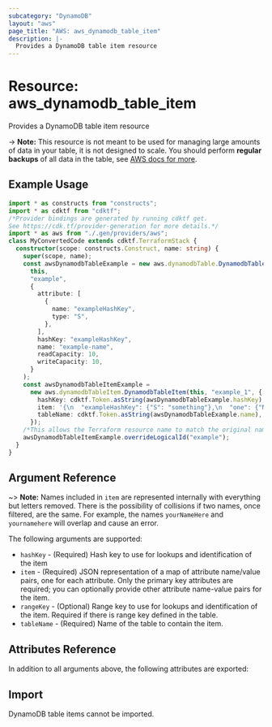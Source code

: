 ```yaml
---
subcategory: "DynamoDB"
layout: "aws"
page_title: "AWS: aws_dynamodb_table_item"
description: |-
  Provides a DynamoDB table item resource
---
```


# Resource: aws_dynamodb_table_item

Provides a DynamoDB table item resource

-> **Note:** This resource is not meant to be used for managing large amounts of data in your table, it is not designed to scale.
  You should perform **regular backups** of all data in the table, see [AWS docs for more](https://docs.aws.amazon.com/amazondynamodb/latest/developerguide/BackupRestore.html).

## Example Usage

```typescript
import * as constructs from "constructs";
import * as cdktf from "cdktf";
/*Provider bindings are generated by running cdktf get.
See https://cdk.tf/provider-generation for more details.*/
import * as aws from "./.gen/providers/aws";
class MyConvertedCode extends cdktf.TerraformStack {
  constructor(scope: constructs.Construct, name: string) {
    super(scope, name);
    const awsDynamodbTableExample = new aws.dynamodbTable.DynamodbTable(
      this,
      "example",
      {
        attribute: [
          {
            name: "exampleHashKey",
            type: "S",
          },
        ],
        hashKey: "exampleHashKey",
        name: "example-name",
        readCapacity: 10,
        writeCapacity: 10,
      }
    );
    const awsDynamodbTableItemExample =
      new aws.dynamodbTableItem.DynamodbTableItem(this, "example_1", {
        hashKey: cdktf.Token.asString(awsDynamodbTableExample.hashKey),
        item: '{\n  "exampleHashKey": {"S": "something"},\n  "one": {"N": "11111"},\n  "two": {"N": "22222"},\n  "three": {"N": "33333"},\n  "four": {"N": "44444"}\n}\n',
        tableName: cdktf.Token.asString(awsDynamodbTableExample.name),
      });
    /*This allows the Terraform resource name to match the original name. You can remove the call if you don't need them to match.*/
    awsDynamodbTableItemExample.overrideLogicalId("example");
  }
}

```

## Argument Reference

~> **Note:** Names included in `item` are represented internally with everything but letters removed. There is the possibility of collisions if two names, once filtered, are the same. For example, the names `yourNameHere` and `yournamehere` will overlap and cause an error.

The following arguments are supported:

* `hashKey` - (Required) Hash key to use for lookups and identification of the item
* `item` - (Required) JSON representation of a map of attribute name/value pairs, one for each attribute. Only the primary key attributes are required; you can optionally provide other attribute name-value pairs for the item.
* `rangeKey` - (Optional) Range key to use for lookups and identification of the item. Required if there is range key defined in the table.
* `tableName` - (Required) Name of the table to contain the item.

## Attributes Reference

In addition to all arguments above, the following attributes are exported:

## Import

DynamoDB table items cannot be imported.

<!-- cache-key: cdktf-0.17.0-pre.15 input-cf13a4c7a72debbe10b39100adf451a54c8e71036faafcd0ba6c812f1c1464b2 -->